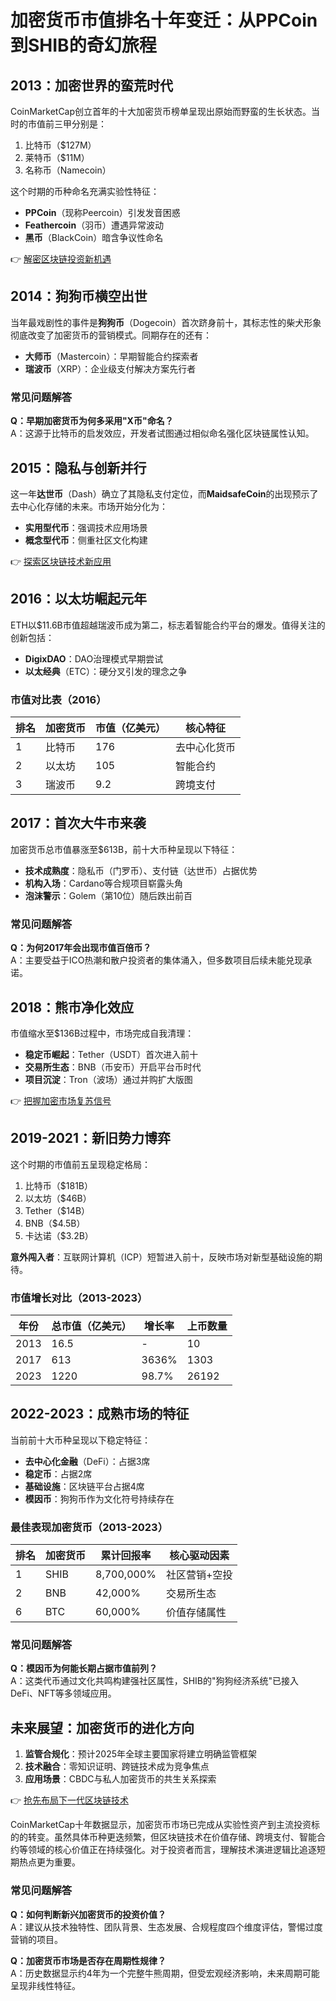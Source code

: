 # 加密货币市值排名十年变迁：从PPCoin到SHIB的奇幻旅程

## 2013：加密世界的蛮荒时代
CoinMarketCap创立首年的十大加密货币榜单呈现出原始而野蛮的生长状态。当时的市值前三甲分别是：
1. 比特币（$127M）
2. 莱特币（$11M）
3. 名称币（Namecoin）

这个时期的币种命名充满实验性特征：
- **PPCoin**（现称Peercoin）引发发音困惑
- **Feathercoin**（羽币）遭遇异常波动
- **黑币**（BlackCoin）暗含争议性命名

👉 [解密区块链投资新机遇](https://bit.ly/okx_welcome)

## 2014：狗狗币横空出世
当年最戏剧性的事件是**狗狗币**（Dogecoin）首次跻身前十，其标志性的柴犬形象彻底改变了加密货币的营销模式。同期存在的还有：
- **大师币**（Mastercoin）：早期智能合约探索者
- **瑞波币**（XRP）：企业级支付解决方案先行者

### 常见问题解答
**Q：早期加密货币为何多采用"X币"命名？**  
A：这源于比特币的启发效应，开发者试图通过相似命名强化区块链属性认知。

## 2015：隐私与创新并行
这一年**达世币**（Dash）确立了其隐私支付定位，而**MaidsafeCoin**的出现预示了去中心化存储的未来。市场开始分化为：
- **实用型代币**：强调技术应用场景
- **概念型代币**：侧重社区文化构建

👉 [探索区块链技术新应用](https://bit.ly/okx_welcome)

## 2016：以太坊崛起元年
ETH以$11.6B市值超越瑞波币成为第二，标志着智能合约平台的爆发。值得关注的创新包括：
- **DigixDAO**：DAO治理模式早期尝试
- **以太经典**（ETC）：硬分叉引发的理念之争

### 市值对比表（2016）
| 排名 | 加密货币 | 市值（亿美元） | 核心特征 |
|------|---------|---------------|----------|
| 1    | 比特币    | 176           | 去中心化货币 |
| 2    | 以太坊    | 105           | 智能合约 |
| 3    | 瑞波币    | 9.2           | 跨境支付 |

## 2017：首次大牛市来袭
加密货币总市值暴涨至$613B，前十大币种呈现以下特征：
- **技术成熟度**：隐私币（门罗币）、支付链（达世币）占据优势
- **机构入场**：Cardano等合规项目崭露头角
- **泡沫警示**：Golem（第10位）随后跌出前百

### 常见问题解答
**Q：为何2017年会出现市值百倍币？**  
A：主要受益于ICO热潮和散户投资者的集体涌入，但多数项目后续未能兑现承诺。

## 2018：熊市净化效应
市值缩水至$136B过程中，市场完成自我清理：
- **稳定币崛起**：Tether（USDT）首次进入前十
- **交易所生态**：BNB（币安币）开启平台币时代
- **项目沉淀**：Tron（波场）通过并购扩大版图

👉 [把握加密市场复苏信号](https://bit.ly/okx_welcome)

## 2019-2021：新旧势力博弈
这个时期的市值前五呈现稳定格局：
1. 比特币（$181B）
2. 以太坊（$46B）
3. Tether（$14B）
4. BNB（$4.5B）
5. 卡达诺（$3.2B）

**意外闯入者**：互联网计算机（ICP）短暂进入前十，反映市场对新型基础设施的期待。

### 市值增长对比（2013-2023）
| 年份 | 总市值（亿美元） | 增长率 | 上币数量 |
|------|------------------|--------|----------|
| 2013 | 16.5             | -      | 10       |
| 2017 | 613              | 3636%  | 1303     |
| 2023 | 1220             | 98.7%  | 26192    |

## 2022-2023：成熟市场的特征
当前前十大币种呈现以下稳定特征：
- **去中心化金融**（DeFi）：占据3席
- **稳定币**：占据2席
- **基础设施**：区块链平台占据4席
- **模因币**：狗狗币作为文化符号持续存在

### 最佳表现加密货币（2013-2023）
| 排名 | 加密货币 | 累计回报率 | 核心驱动因素 |
|------|---------|------------|--------------|
| 1    | SHIB    | 8,700,000% | 社区营销+空投 |
| 2    | BNB     | 42,000%    | 交易所生态 |
| 6    | BTC     | 60,000%    | 价值存储属性 |

### 常见问题解答
**Q：模因币为何能长期占据市值前列？**  
A：这类代币通过文化共鸣构建强社区属性，SHIB的"狗狗经济系统"已接入DeFi、NFT等多领域应用。

## 未来展望：加密货币的进化方向
1. **监管合规化**：预计2025年全球主要国家将建立明确监管框架
2. **技术融合**：零知识证明、跨链技术成为竞争焦点
3. **应用场景**：CBDC与私人加密货币的共生关系探索

👉 [抢先布局下一代区块链技术](https://bit.ly/okx_welcome)

CoinMarketCap十年数据显示，加密货币市场已完成从实验性资产到主流投资标的的转变。虽然具体币种更迭频繁，但区块链技术在价值存储、跨境支付、智能合约等领域的核心价值正在持续强化。对于投资者而言，理解技术演进逻辑比追逐短期热点更为重要。

### 常见问题解答
**Q：如何判断新兴加密货币的投资价值？**  
A：建议从技术独特性、团队背景、生态发展、合规程度四个维度评估，警惕过度营销的项目。

**Q：加密货币市场是否存在周期性规律？**  
A：历史数据显示约4年为一个完整牛熊周期，但受宏观经济影响，未来周期可能呈现非线性特征。
